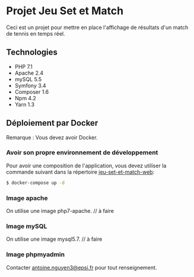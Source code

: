Projet Jeu Set et Match
=======

Ceci est un projet pour mettre en place l'affichage de résultats 
d'un match de tennis en temps réel.

## Technologies

- PHP 7.1
- Apache 2.4
- mySQL 5.5
- Symfony 3.4
- Composer 1.6
- Npm 4.2
- Yarn 1.3

## Déploiement par Docker

Remarque : Vous devez avoir Docker.

### Avoir son propre environnement de développement

Pour avoir une composition de l'application,
vous devez utiliser la commande suivant dans la répertoire 
[jeu-set-et-match-web](/):

```bash
$ docker-compose up -d
```

### Image apache

On utilise une image php7-apache.
// à faire

### Image mySQL

On utilise une image mysql5.7.
// à faire

### Image phpmyadmin

Contacter antoine.nguyen3@epsi.fr pour tout renseignement.
